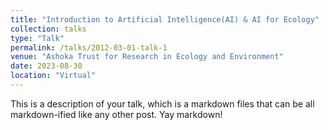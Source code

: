 ```yaml
---
title: "Introduction to Artificial Intelligence(AI) & AI for Ecology"
collection: talks
type: "Talk"
permalink: /talks/2012-03-01-talk-1
venue: "Ashoka Trust for Research in Ecology and Environment"
date: 2023-08-30
location: "Virtual"
---
```


This is a description of your talk, which is a markdown files that can be all markdown-ified like any other post. Yay markdown!
